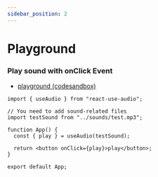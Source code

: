 ```yaml
---
sidebar_position: 2
---
```


# Playground

### Play sound with onClick Event

- [playground (codesandbox)](https://codesandbox.io/p/sandbox/react-use-sound-playing-mp3-x29jgs)

```tsx
import { useAudio } from "react-use-audio";

// You need to add sound-related files
import testSound from "../sounds/test.mp3";

function App() {
  const { play } = useAudio(testSound);

  return <button onClick={play}>play</button>;
}

export default App;
```
